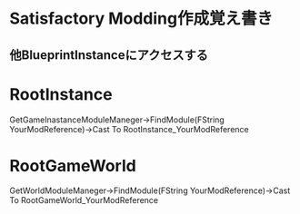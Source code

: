# Satisfactory Modding作成覚え書き
## 他BlueprintInstanceにアクセスする
# RootInstance
GetGameInastanceModuleManeger->FindModule(FString YourModReference)->Cast To RootInstance_YourModReference

# RootGameWorld
GetWorldModuleManeger->FindModule(FString YourModReference)->Cast To RootGameWorld_YourModReference

